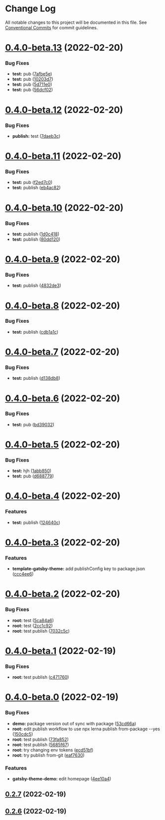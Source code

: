 # Change Log

All notable changes to this project will be documented in this file.
See [Conventional Commits](https://conventionalcommits.org) for commit guidelines.

# [0.4.0-beta.13](https://github.com/smerth/gatsby-theme-template/compare/v0.4.0-beta.12...v0.4.0-beta.13) (2022-02-20)


### Bug Fixes

* **test:** pub ([7afbe5e](https://github.com/smerth/gatsby-theme-template/commit/7afbe5e77253ec8353111ee2f7f301ee74083cd1))
* **test:** pub ([10203d7](https://github.com/smerth/gatsby-theme-template/commit/10203d70749a2a02a9e8db6217a21d2bd8dbf111))
* **test:** pub ([5d711e0](https://github.com/smerth/gatsby-theme-template/commit/5d711e03292960ea8dc81229cc57f8a7ed0f2f92))
* **test:** pub ([56dcf02](https://github.com/smerth/gatsby-theme-template/commit/56dcf0226631d92705ca92b7427f97fbfc217bed))





# [0.4.0-beta.12](https://github.com/smerth/gatsby-theme-template/compare/v0.4.0-beta.11...v0.4.0-beta.12) (2022-02-20)


### Bug Fixes

* **publish:** test ([7daeb3c](https://github.com/smerth/gatsby-theme-template/commit/7daeb3c02602741dd8bd1bceb0557a88deacafda))





# [0.4.0-beta.11](https://github.com/smerth/gatsby-theme-template/compare/v0.4.0-beta.10...v0.4.0-beta.11) (2022-02-20)


### Bug Fixes

* **test:** pub ([f2ed7c0](https://github.com/smerth/gatsby-theme-template/commit/f2ed7c06de510e28585d03e2ffad3a5b705b8ba8))
* **test:** publish ([eb4ac82](https://github.com/smerth/gatsby-theme-template/commit/eb4ac82496af4892e975a20e8149a3828e97bd56))





# [0.4.0-beta.10](https://github.com/smerth/gatsby-theme-template/compare/v0.4.0-beta.9...v0.4.0-beta.10) (2022-02-20)


### Bug Fixes

* **test:** publish ([1d0c418](https://github.com/smerth/gatsby-theme-template/commit/1d0c418e3d0ec029afe0adf041c275c087b9d9c2))
* **test:** publish ([80dd120](https://github.com/smerth/gatsby-theme-template/commit/80dd120677cb6632c01c25c6f4eb499c10900668))





# [0.4.0-beta.9](https://github.com/smerth/gatsby-theme-template/compare/v0.4.0-beta.8...v0.4.0-beta.9) (2022-02-20)


### Bug Fixes

* **test:** publish ([4832de3](https://github.com/smerth/gatsby-theme-template/commit/4832de3c1f436d773355c4430d92ebbc2bbd0180))





# [0.4.0-beta.8](https://github.com/smerth/gatsby-theme-template/compare/v0.4.0-beta.7...v0.4.0-beta.8) (2022-02-20)


### Bug Fixes

* **test:** publish ([cdb1a1c](https://github.com/smerth/gatsby-theme-template/commit/cdb1a1ca7d3628abb513dffae582b5e9845b97c2))





# [0.4.0-beta.7](https://github.com/smerth/gatsby-theme-template/compare/v0.4.0-beta.6...v0.4.0-beta.7) (2022-02-20)


### Bug Fixes

* **test:** publish ([d138db8](https://github.com/smerth/gatsby-theme-template/commit/d138db8445e7235e09a3cff33165af999b4a620d))





# [0.4.0-beta.6](https://github.com/smerth/gatsby-theme-template/compare/v0.4.0-beta.5...v0.4.0-beta.6) (2022-02-20)


### Bug Fixes

* **test:** pub ([bd39032](https://github.com/smerth/gatsby-theme-template/commit/bd39032f735538027b7baaa05e8549b9a1e6b90e))





# [0.4.0-beta.5](https://github.com/smerth/gatsby-theme-template/compare/v0.4.0-beta.4...v0.4.0-beta.5) (2022-02-20)


### Bug Fixes

* **test:** hjh ([1abb850](https://github.com/smerth/gatsby-theme-template/commit/1abb85098249a9a3fdde45359534ac6362074926))
* **test:** pub ([d688779](https://github.com/smerth/gatsby-theme-template/commit/d6887793dc8250e20ed63ad22987d6fcfe2c60d1))





# [0.4.0-beta.4](https://github.com/smerth/gatsby-theme-template/compare/v0.4.0-beta.3...v0.4.0-beta.4) (2022-02-20)


### Features

* **test:** publish ([124640c](https://github.com/smerth/gatsby-theme-template/commit/124640c52e2f8f820702fbccaf6ab2a2f7e05a19))





# [0.4.0-beta.3](https://github.com/smerth/gatsby-theme-template/compare/v0.4.0-beta.2...v0.4.0-beta.3) (2022-02-20)


### Features

* **template-gatsby-theme:** add publishConfig key to package.json ([ccc4ee6](https://github.com/smerth/gatsby-theme-template/commit/ccc4ee6957fc9962ae551511fecfec667bf4cf22))





# [0.4.0-beta.2](https://github.com/smerth/gatsby-theme-template/compare/v0.4.0-beta.1...v0.4.0-beta.2) (2022-02-20)


### Bug Fixes

* **root:** test ([5ca84a6](https://github.com/smerth/gatsby-theme-template/commit/5ca84a67ce205fcdb48c1137fb1a71e27e5364cc))
* **root:** test ([2cc1c92](https://github.com/smerth/gatsby-theme-template/commit/2cc1c9228145df56147f95b3e18acc31cfb56832))
* **root:** test publish ([7032c5c](https://github.com/smerth/gatsby-theme-template/commit/7032c5c7aa063ba54e757c6640d02283fab64657))





# [0.4.0-beta.1](https://github.com/smerth/gatsby-theme-template/compare/v0.4.0-beta.0...v0.4.0-beta.1) (2022-02-19)


### Bug Fixes

* **root:** test publish ([c471760](https://github.com/smerth/gatsby-theme-template/commit/c47176073c1d5c118af45a7df026125e53040548))





# [0.4.0-beta.0](https://github.com/smerth/gatsby-theme-template/compare/v0.2.6-beta.0...v0.4.0-beta.0) (2022-02-19)


### Bug Fixes

* **demo:** package version out of sync with package ([53cd66a](https://github.com/smerth/gatsby-theme-template/commit/53cd66a1b3d80308205f451a0c5c21c54801b007))
* **root:** edit publish workflow to use npx lerna publish from-package --yes ([150cdc5](https://github.com/smerth/gatsby-theme-template/commit/150cdc533e29f5d40cd20bbd17231cd343297f09))
* **root:** test publish ([73fa852](https://github.com/smerth/gatsby-theme-template/commit/73fa852817808a6b554068ce8e2495552621a6f9))
* **root:** test publish ([5685f67](https://github.com/smerth/gatsby-theme-template/commit/5685f67bd2ddfa0d6af347be01dcc83d44d29fd2))
* **root:** try changing env tokens ([ecd51bf](https://github.com/smerth/gatsby-theme-template/commit/ecd51bfe52ffa2833bb506a17af2d24b4590f164))
* **root:** try publish from-git ([eaf7630](https://github.com/smerth/gatsby-theme-template/commit/eaf763083c91d037d0df96e4916f4c62a5b7a95f))


### Features

* **gatsby-theme-demo:** edit homepage ([4ee10a4](https://github.com/smerth/gatsby-theme-template/commit/4ee10a433e649151680290ea2ea1eb059d1168fe))



## [0.2.7](https://github.com/smerth/gatsby-theme-template/compare/v0.2.6...v0.2.7) (2022-02-19)



## [0.2.6](https://github.com/smerth/gatsby-theme-template/compare/v0.2.5...v0.2.6) (2022-02-19)
